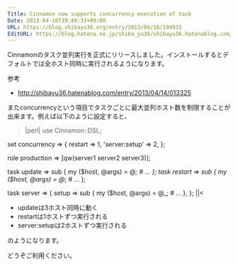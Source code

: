 ```yaml
---
Title: Cinnamon now supports concurrency execution of task
Date: 2013-04-16T19:49:33+09:00
URL: https://blog.shibayu36.org/entry/2013/04/16/194933
EditURL: https://blog.hatena.ne.jp/shiba_yu36/shibayu36.hatenablog.com/atom/entry/11696248318752470371
---
```


Cinnamonのタスク並列実行を正式にリリースしました。インストールするとデフォルトでは全ホスト同時に実行されるようになります。

参考
- http://shibayu36.hatenablog.com/entry/2013/04/14/013325

またconcurrencyという項目でタスクごとに最大並列ホスト数を制限することが出来ます。例えば以下のように設定すると、
>|perl|
use Cinnamon::DSL;

set concurrency => {
    restart        => 1,
    'server:setup' => 2,
};

role production  => [qw(server1 server2 server3)];

task update => sub {
    my ($host, @args) = @_;
    # ...
};
task restart => sub {
    my ($host, @args) = @_;
    # ...
};

task server => {
    setup => sub {
        my ($host, @args) = @_;
        # ...
    },
};
||<

- updateは3ホスト同時に動く
- restartは1ホストずつ実行される
- server:setupは2ホストずつ実行される

のようになります。

どうぞご利用ください。
